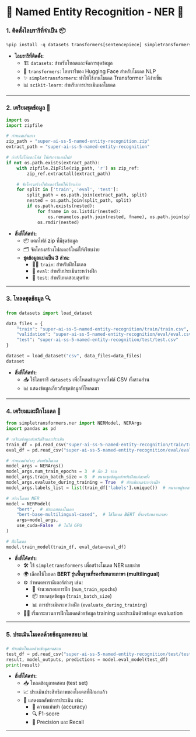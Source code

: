 # 🚀 **Named Entity Recognition - NER** 🚀

### 1. **ติดตั้งไลบรารีที่จำเป็น** 📦
```python
%pip install -q datasets transformers[sentencepiece] simpletransformers scikit-learn
```
- **ไลบรารีที่ติดตั้ง:**
  - 🏗️ `datasets`: สำหรับโหลดและจัดการชุดข้อมูล
  - 🤗 `transformers`: ไลบรารีของ Hugging Face สำหรับโมเดล NLP
  - ✨ `simpletransformers`: ทำให้ใช้งานโมเดล Transformer ได้ง่ายขึ้น
  - 📊 `scikit-learn`: สำหรับการประเมินผลโมเดล

---

### 2. **เตรียมชุดข้อมูล** 📂
```python
import os
import zipfile

# กำหนดเส้นทาง
zip_path = "super-ai-ss-5-named-entity-recognition.zip"
extract_path = "super-ai-ss-5-named-entity-recognition"

# ถ้ายังไม่ได้แตกไฟล์ ให้ทำการแตกไฟล์
if not os.path.exists(extract_path):
    with zipfile.ZipFile(zip_path, 'r') as zip_ref:
        zip_ref.extractall(extract_path)

    # จัดโครงสร้างโฟลเดอร์ใหม่ให้เรียบง่าย
    for split in ['train', 'eval', 'test']:
        split_path = os.path.join(extract_path, split)
        nested = os.path.join(split_path, split)
        if os.path.exists(nested):
            for fname in os.listdir(nested):
                os.rename(os.path.join(nested, fname), os.path.join(split_path, fname))
            os.rmdir(nested)
```
- **สิ่งที่โค้ดทำ:**
  - 📦 แตกไฟล์ zip ที่มีชุดข้อมูล
  - 🗂️ จัดโครงสร้างโฟลเดอร์ใหม่ให้เรียบง่าย
  - **ชุดข้อมูลแบ่งเป็น 3 ส่วน:**
    - 🏋️‍♂️ `train`: สำหรับฝึกโมเดล
    - 📝 `eval`: สำหรับประเมินระหว่างฝึก
    - 🧪 `test`: สำหรับทดสอบสุดท้าย

---

### 3. **โหลดชุดข้อมูล** 🔍
```python
from datasets import load_dataset

data_files = {
    "train": "super-ai-ss-5-named-entity-recognition/train/train.csv",
    "validation": "super-ai-ss-5-named-entity-recognition/eval/eval.csv",
    "test": "super-ai-ss-5-named-entity-recognition/test/test.csv"
}

dataset = load_dataset("csv", data_files=data_files)
dataset
```
- **สิ่งที่โค้ดทำ:**
  - 📥 ใช้ไลบรารี `datasets` เพื่อโหลดข้อมูลจากไฟล์ CSV ทั้งสามส่วน
  - 📊 แสดงข้อมูลเกี่ยวกับชุดข้อมูลที่โหลดมา

---

### 4. **เตรียมและฝึกโมเดล** 🧠
```python
from simpletransformers.ner import NERModel, NERArgs
import pandas as pd

# เตรียมข้อมูลสำหรับฝึกและประเมิน
train_df = pd.read_csv("super-ai-ss-5-named-entity-recognition/train/train.csv")
eval_df = pd.read_csv("super-ai-ss-5-named-entity-recognition/eval/eval.csv")

# กำหนดค่าต่างๆ สำหรับโมเดล
model_args = NERArgs()
model_args.num_train_epochs = 3  # ฝึก 3 รอบ
model_args.train_batch_size = 8  # ขนาดชุดข้อมูลสำหรับฝึกแต่ละครั้ง
model_args.evaluate_during_training = True  # ประเมินผลระหว่างฝึก
model_args.labels_list = list(train_df['labels'].unique())  # หมวดหมู่ของเอนทิตี

# สร้างโมเดล NER
model = NERModel(
    "bert",  # ประเภทของโมเดล
    "bert-base-multilingual-cased",  # ใช้โมเดล BERT ที่รองรับหลายภาษา
    args=model_args,
    use_cuda=False  # ไม่ใช้ GPU
)

# ฝึกโมเดล
model.train_model(train_df, eval_data=eval_df)
```
- **สิ่งที่โค้ดทำ:**
  - 🛠️ ใช้ `simpletransformers` เพื่อสร้างโมเดล NER แบบง่าย
  - 🌍 เลือกใช้โมเดล **BERT รุ่นพื้นฐานที่รองรับหลายภาษา (multilingual)**
  - ⚙️ กำหนดพารามิเตอร์ต่างๆ เช่น:
    - 🔄 จำนวนรอบการฝึก (`num_train_epochs`)
    - 📦 ขนาดชุดข้อมูล (`train_batch_size`)
    - 📊 การประเมินระหว่างฝึก (`evaluate_during_training`)
  - 🏋️‍♂️ เริ่มกระบวนการฝึกโมเดลด้วยข้อมูล training และประเมินด้วยข้อมูล evaluation

---

### 5. **ประเมินโมเดลด้วยข้อมูลทดสอบ** 📊
```python
# ประเมินโมเดลด้วยข้อมูลทดสอบ
test_df = pd.read_csv("super-ai-ss-5-named-entity-recognition/test/test.csv")
result, model_outputs, predictions = model.eval_model(test_df)
print(result)
```
- **สิ่งที่โค้ดทำ:**
  - 📥 โหลดข้อมูลทดสอบ (test set)
  - 📈 ประเมินประสิทธิภาพของโมเดลที่ฝึกมาแล้ว
  - 📢 แสดงผลลัพธ์การประเมิน เช่น:
    - 🎯 ความแม่นยำ (accuracy)
    - 🔍 F1-score
    - 📌 Precision และ Recall

---
